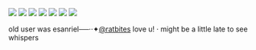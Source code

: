![](https://media.discordapp.net/attachments/907238922457849896/1218834157505876008/Tumblr_l_120374147786267.gif?ex=66091ac3&is=65f6a5c3&hm=424806ae7fddcb0d550f1529eeac4a5de58b4601dede7322a43756e17c751f88&=&width=123&height=68)  ![](https://media.discordapp.net/attachments/907238922457849896/1218834234727337984/Tumblr_l_120639758484134.gif?ex=66091ad6&is=65f6a5d6&hm=7a2a7334cc38cede02ffdfa6b032f81c9833110299212c8a50f77d301096b70d&=&width=123&height=70) ![](https://media.discordapp.net/attachments/907238922457849896/1218834208131121302/Tumblr_l_120492204050961.jpg?ex=66091ad0&is=65f6a5d0&hm=d082375332affa478469e61cd16f91f10fbeffea9308e72d2c72cb3f2db4b560&=&format=webp&width=123&height=70) ![](https://private-user-images.githubusercontent.com/130951293/307460470-e3fc7bc9-094f-46ef-b981-1d3f250a05cc.png?jwt=eyJhbGciOiJIUzI1NiIsInR5cCI6IkpXVCJ9.eyJpc3MiOiJnaXRodWIuY29tIiwiYXVkIjoicmF3LmdpdGh1YnVzZXJjb250ZW50LmNvbSIsImtleSI6ImtleTUiLCJleHAiOjE3MTA2NjQ5NTMsIm5iZiI6MTcxMDY2NDY1MywicGF0aCI6Ii8xMzA5NTEyOTMvMzA3NDYwNDcwLWUzZmM3YmM5LTA5NGYtNDZlZi1iOTgxLTFkM2YyNTBhMDVjYy5wbmc_WC1BbXotQWxnb3JpdGhtPUFXUzQtSE1BQy1TSEEyNTYmWC1BbXotQ3JlZGVudGlhbD1BS0lBVkNPRFlMU0E1M1BRSzRaQSUyRjIwMjQwMzE3JTJGdXMtZWFzdC0xJTJGczMlMkZhd3M0X3JlcXVlc3QmWC1BbXotRGF0ZT0yMDI0MDMxN1QwODM3MzNaJlgtQW16LUV4cGlyZXM9MzAwJlgtQW16LVNpZ25hdHVyZT04ZWZkMTc0NzU2OGRkOWQ4YjFjZjUwMzUyNjcyNGRkZjNkNjcxYzlhZDdmZjUwMjhjZWU0N2M4NmU2MTljYTQ4JlgtQW16LVNpZ25lZEhlYWRlcnM9aG9zdCZhY3Rvcl9pZD0wJmtleV9pZD0wJnJlcG9faWQ9MCJ9.vkb4goyJYzKqLBrooeWqLAs8Xyp_UFjz0muw6Ei6di0)
![](https://media.discordapp.net/attachments/907238922457849896/1218834235859800185/Tumblr_l_120734625053212.jpg?ex=66091ad6&is=65f6a5d6&hm=b533d746dd31a993e71d4f8ad6e347b89f48cec4a8e8282e4957f14977dd6650&=&format=webp&width=123&height=70) ![](https://media.discordapp.net/attachments/907238922457849896/1218834150161776741/Tumblr_l_120344763565861.jpg?ex=66091ac2&is=65f6a5c2&hm=abf2c4a9b2bce56f5a04e3b23cec3a0f6c6a5f6272b409ab0324bc6552c827d8&=&format=webp&width=123&height=70) ![](https://media.discordapp.net/attachments/907238922457849896/1218834125625229332/ba5a1c22_original.gif?ex=66091abc&is=65f6a5bc&hm=2744da3e0a5235f5aded38d9096513fec85843a2850b796fb9a3a0c721889974&=&width=123&height=70)

old user was esanriel──··✦[@ratbites](https://github.com/ratbites) love u! · might be a little late to see whispers
